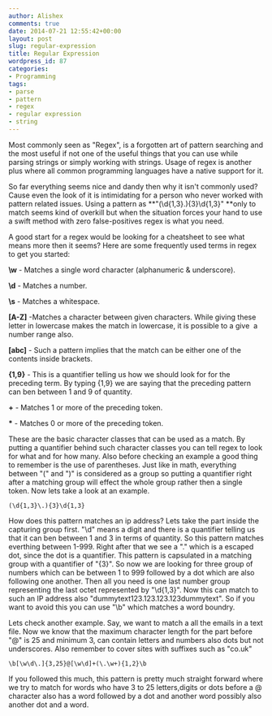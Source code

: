 ```yaml
---
author: Alishex
comments: true
date: 2014-07-21 12:55:42+00:00
layout: post
slug: regular-expression
title: Regular Expression
wordpress_id: 87
categories:
- Programming
tags:
- parse
- pattern
- regex
- regular expression
- string
---
```


Most commonly seen as "Regex", is a forgotten art of pattern searching and the most useful if not one of the useful things that you can use while parsing strings or simply working with strings. Usage of regex is another plus where all common programming languages have a native support for it. 

So far everything seems nice and dandy then why it isn't commonly used? Cause even the look of it is intimidating for a person who never worked with pattern related issues. Using a pattern as **"(\d{1,3}\.){3}\d{1,3}" **only to match seems kind of overkill but when the situation forces your hand to use a swift method with zero false-positives regex is what you need.

A good start for a regex would be looking for a cheatsheet to see what means more then it seems? Here are some frequently used terms in regex to get you started:

**\w** - Matches a single word character (alphanumeric & underscore).

**\d** - Matches a number.

**\s** - Matches a whitespace.

**[A-Z]** -Matches a character between given characters. While giving these letter in lowercase makes the match in lowercase, it is possible to a give  a number range also.

**[abc]** - Such a pattern implies that the match can be either one of the contents inside brackets.

**{1,9}** - This is a quantifier telling us how we should look for for the preceding term. By typing {1,9} we are saying that the preceding pattern can ben between 1 and 9 of quantity.

**+** - Matches 1 or more of the preceding token.

**\*** - Matches 0 or more of the preceding token.

These are the basic character classes that can be used as a match. By putting a quantifier behind such character classes you can tell regex to look for what and for how many.
Also before checking an example a good thing to remember is the use of parentheses. Just like in math, everything between "(" and ")" is considered as a group so putting a quantifier right after a matching group will effect the whole group rather then a single token. Now lets take a look at an example.

    
    (\d{1,3}\.){3}\d{1,3}
    


How does this pattern matches an ip address? Lets take the part inside the capturing group first.
"\d" means a digit and there is a quantifier telling us that it can ben between 1 and 3 in terms of quantity. So this pattern matches everthing between 1-999. Right after that we see a "\." which is a escaped dot, since the dot is a quantifier. This pattern is capsulated in a matching group with a quantifier of "{3}". So now we are looking for three group of numbers which can be between 1 to 999 followed by a dot which are also following one another. Then all you need is one last number group representing the last octet represented by "\d{1,3}". Now this can match to such an IP address also "dummytext123.123.123.123dummytext". So if you want to avoid this you can use "\b" which matches a word boundry.

Lets check another example. Say, we want to match a all the emails in a text file. Now we know that the maximum character length for the part before "@" is 25 and minimum 3, can contain letters and numbers also dots but not underscores. Also remember to cover sites with suffixes such as "co.uk"

    
    
    \b[\w\d\.]{3,25}@[\w\d]+(\.\w+){1,2}\b
    



If you followed this much, this pattern is pretty much straight forward where we try to match for words who have 3 to 25 letters,digits or dots before a @ character also has a word followed by a dot and another word possibly also another dot and a word.
